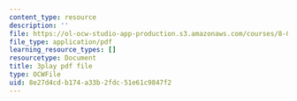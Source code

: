 ```yaml
---
content_type: resource
description: ''
file: https://ol-ocw-studio-app-production.s3.amazonaws.com/courses/8-01sc-classical-mechanics-fall-2016/8e27d4cdb174a33b2fdc51e61c9847f2_1s6_4qX-u2o.pdf
file_type: application/pdf
learning_resource_types: []
resourcetype: Document
title: 3play pdf file
type: OCWFile
uid: 8e27d4cd-b174-a33b-2fdc-51e61c9847f2
---
```

